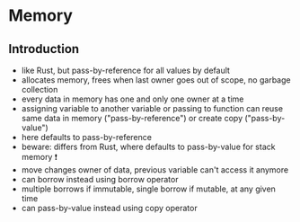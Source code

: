 # Memory



## Introduction

- like Rust, but pass-by-reference for all values by default
- allocates memory, frees when last owner goes out of scope, no garbage collection
- every data in memory has one and only one owner at a time
- assigning variable to another variable or passing to function can reuse same data in memory ("pass-by-reference") or create copy ("pass-by-value")
- here defaults to pass-by-reference
- beware: differs from Rust, where defaults to pass-by-value for stack memory ❗️
- move changes owner of data, previous variable can't access it anymore
- can borrow instead using borrow operator
- multiple borrows if immutable, single borrow if mutable, at any given time
- can pass-by-value instead using copy operator


<!-- todo: copy and borrow operator -->